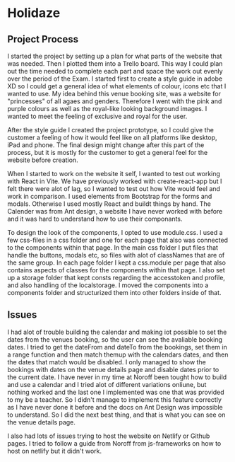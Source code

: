 # Holidaze

## Project Process

I started the project by setting up a plan for what parts of the website that was needed. Then I plotted them into a Trello board. This way I could plan out the time needed to complete each part and space the work out evenly over the period of the Exam.
I started first to create a style guide in adobe XD so I could get a general idea of what elements of colour, icons etc that I wanted to use. My idea behind this venue booking site, was a website for "princesses" of all agaes and genders. Therefore I went with the pink and purple colours as well as the royal-like looking background images. I wanted to meet the feeling of exclusive and royal for the user.

After the style guide I created the project prototype, so I could give the customer a feeling of how it would feel like on all platforms like desktop, iPad and phone. The final design might change after this part of the process, but it is mostly for the customer to get a general feel for the website before creation.

When I started to work on the website it self, I wanted to test out working with React in Vite. We have previously worked with create-react-app but I felt there were alot of lag, so I wanted to test out how Vite would feel and work in comparison. I used elements from Bootstrap for the forms and modals. Otherwise I used mostly React and buildt things by hand. The Calender was from Ant design, a website I have never worked with before and it was hard to understand how to use their componants. 

To design the look of the components, I opted to use module.css. I used a few css-files in a css folder and one for each page that also was connected to the components within that page. In the main css folder I put files that handle the buttons, modals etc, so files with alot of classNames that are of the same group. In each page folder I kept a css.module per page that also contains aspects of classes for the components within that page.
I also set up a storage folder that kept consts regarding the accesstoken and profile, and also handling of the localstorage.
I moved the components into a components folder and structurized them into other folders inside of that.


## Issues

I had alot of trouble building the calendar and making iot possible to set the dates from the venues booking, so the user can see the avaliable booking dates. I tried to get the dateFrom and dateTo from the bookings, set them in a range function and then match themup with the calendars dates, and then the dates that match would be disabled. I only managed to show the bookings with dates on the venue details page and disable dates prior to the current date. I have never in my time at Noroff been tought how to build and use a calendar and I tried alot of different variations onliune, but nothing worked and the last one I implemented was one that was provided to my be a teacher. So I didn't manage to implement this feature correctly as I have never done it before and the docs on Ant Design was impossible to understand. So I did the next best thing, and that is what you can see on the venue details page.

I also had lots of issues trying to host the website on Netlify or Github pages. I tried to follow a guide from Noroff from js-frameworks on how to host on netlify but it didn't work.
